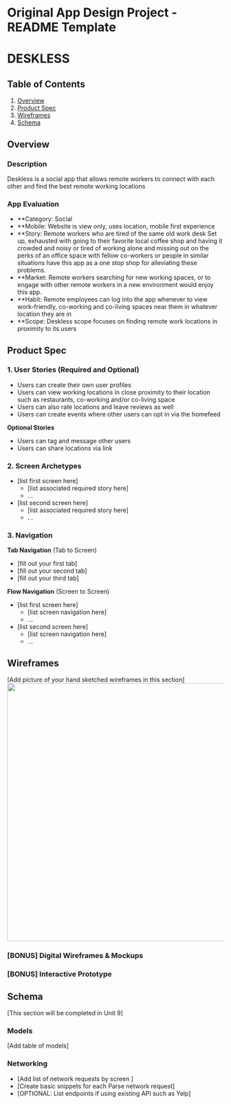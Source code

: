 
Original App Design Project - README Template
===

# DESKLESS

## Table of Contents
1. [Overview](#Overview)
1. [Product Spec](#Product-Spec)
1. [Wireframes](#Wireframes)
2. [Schema](#Schema)

## Overview
### Description
Deskless is a social app that allows remote workers to connect with each other and find the best remote working locations

### App Evaluation

- **Category: Social 
- **Mobile: Website is view only, uses location, mobile first experience
- **Story: Remote workers who are tired of the same old work desk Set up, exhausted with going to their favorite local coffee shop and having it crowded and noisy or tired of working alone and missing out on the perks of an office space with fellow co-workers or people in similar situations have this app as a one stop shop for alleviating these problems.
- **Market: Remote workers searching for new working spaces, or to engage with other remote workers in a new environment would enjoy this app.  
- **Habit: Remote employees can log into the app whenever to view work-friendly, co-working and co-living spaces near them in whatever location they are in
- **Scope: Deskless scope focuses on finding remote work locations in proximity to its users 

## Product Spec

### 1. User Stories (Required and Optional)
* Users can create their own user profiles 
* Users can view working locations in close proximity to their location such as restaurants, co-working and/or co-living space
* Users can also rate locations and leave reviews as well 
* Users can create events where other users can opt in via the homefeed


**Optional Stories**

* Users can tag and message other users
* Users can share locations via link

### 2. Screen Archetypes

* [list first screen here]
   * [list associated required story here]
   * ...
* [list second screen here]
   * [list associated required story here]
   * ...

### 3. Navigation

**Tab Navigation** (Tab to Screen)

* [fill out your first tab]
* [fill out your second tab]
* [fill out your third tab]

**Flow Navigation** (Screen to Screen)

* [list first screen here]
   * [list screen navigation here]
   * ...
* [list second screen here]
   * [list screen navigation here]
   * ...

## Wireframes
[Add picture of your hand sketched wireframes in this section]
<img src="YOUR_WIREFRAME_IMAGE_URL" width=600>

### [BONUS] Digital Wireframes & Mockups

### [BONUS] Interactive Prototype

## Schema 
[This section will be completed in Unit 9]
### Models
[Add table of models]
### Networking
- [Add list of network requests by screen ]
- [Create basic snippets for each Parse network request]
- [OPTIONAL: List endpoints if using existing API such as Yelp]

